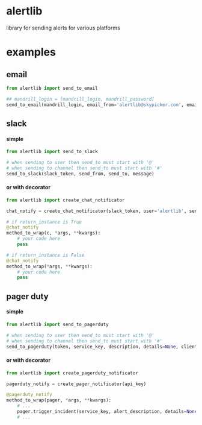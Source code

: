 # alertlib
library for sending alerts for various platforms

# examples

## email
```python
from alertlib import send_to_email

## mandrill_login = [mandrill_login, mandrill_password]
send_to_email(mandrill_login, email_from='alertlib@skypicker.com', email_to=['some.mail@host.com'], subject='alert', message='', list_of_files=[])
```

## slack

#### simple
```python
from alertlib import send_to_slack

# when sending to user then send_to must start with '@'
# when sending to channel then send_to must start with '#'
send_to_slack(slack_token, send_from, send_to, message)
```

#### or with decorator
```python
from alertlib import create_chat_notificator

chat_notify = create_chat_notificator(slack_token, user='alertlib', send_to='#channel', s_msg=None, e_msg=None, return_instance=True)

# if return_instance is True
@chat_notify
method_to_wrap(c, *args, **kwargs):
	# your code here
	pass

# if return_instance is False
@chat_notify
method_to_wrap(*args, **kwargs):
	# your code here
	pass
```

## pager duty
#### simple
```python
from alertlib import send_to_pagerduty

# when sending to user then send_to must start with '@'
# when sending to channel then send_to must start with '#'
send_to_pagerduty(token, service_key, description, details=None, client=None, client_url=None)
```

#### or with decorator
```python
from alertlib import create_pagerduty_notificator

pagerduty_notify = create_pager_notificator(api_key)

@pagerduty_notify
method_to_wrap(pager, *args, **kwargs):
	# ...
	pager.trigger_incident(service_key, alert_description, details=None, client=None, client_url=None)
	# ...
```
